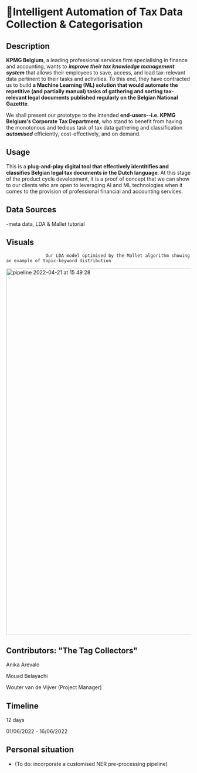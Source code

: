 # 🚀Intelligent Automation of Tax Data Collection & Categorisation

## Description ##
**KPMG Belgium**, a leading professional services firm specialising in finance and accounting, wants to ***improve their tax knowledge management system*** that allows their employees to save, access, and load tax-relevant data pertinent to their tasks and activities. To this end, they have contracted us to build **a Machine Learning (ML) solution that would automate the repetitive (and partially manual) tasks of gathering and sorting tax-relevant legal documents published regularly on the Belgian National Gazettte**. 

We shall present our prototype to the intended **end-users--i.e. KPMG Belgium's Corporate Tax Department**, who stand to benefit from having the monotonous and tedious task of tax data gathering and classification ***automised*** efficiently, cost-effectively, and on demand.

## Usage ##
This is a **plug-and-play digital tool that effectively identitifies and classifies Belgian legal tax documents in the Dutch language**. At this stage of the product cycle development, it is a proof of concept that we can show to our clients who are open to leveraging AI and ML technologies when it comes to the provision of professional financial and accounting services. 

## Data Sources ##

-meta data, LDA & Mallet tutorial

## Visuals ##

                   Our LDA model optimised by the Mallet algorithm showing an example of topic-keyword distribution 
<img width="1000" alt="pipeline 2022-04-21 at 15 49 28" src="https://github.com/anikaarevalo/KPMG_NLP_project/blob/be3c73a5a09b6cc976f9a862facadc7dd37620f7/assets/topic_bubbles.png">


## Contributors: "The Tag Collectors" ##

Anika Arevalo

Mouad Belayachi

Wouter van de Vijver (Project Manager)

## Timeline ##

12 days

01/06/2022 - 16/06/2022

## Personal situation ##
- (To do: incorporate a customised NER pre-processing pipeline)
